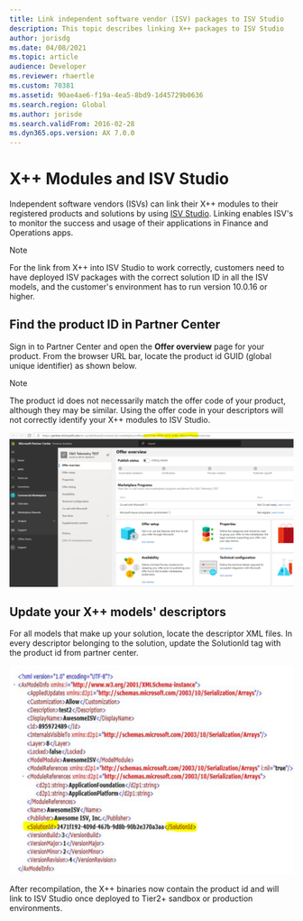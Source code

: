 ```yaml
---
title: Link independent software vendor (ISV) packages to ISV Studio
description: This topic describes linking X++ packages to ISV Studio
author: jorisdg
ms.date: 04/08/2021
ms.topic: article
audience: Developer
ms.reviewer: rhaertle
ms.custom: 70381
ms.assetid: 90ae4ae6-f19a-4ea5-8bd9-1d45729b0636
ms.search.region: Global
ms.author: jorisde
ms.search.validFrom: 2016-02-28
ms.dyn365.ops.version: AX 7.0.0
---
```


# X++ Modules and ISV Studio

Independent software vendors (ISVs) can link their X++ modules to their registered products and solutions by using [ISV Studio](https://docs.microsoft.com/powerapps/developer/data-platform/isv-app-management). Linking enables ISV's to monitor the success and usage of their applications in Finance and Operations apps.

> [!NOTE]
> For the link from X++ into ISV Studio to work correctly, customers need to have deployed ISV packages with the correct solution ID in all the ISV models, and the customer's environment has to run version 10.0.16 or higher.

## Find the product ID in Partner Center

Sign in to Partner Center and open the **Offer overview** page for your product. From the browser URL bar, locate the product id GUID (global unique identifier) as shown below.

> [!NOTE]
> The product id does not necessarily match the offer code of your product, although they may be similar. Using the offer code in your descriptors will not correctly identify your X++ modules to ISV Studio.

![Partner Center Offer overview page](media/partnercenter-productid.png)

## Update your X++ models' descriptors

For all models that make up your solution, locate the descriptor XML files. In every descriptor belonging to the solution, update the SolutionId tag with the product id from partner center.

![Descriptor XML file with highlighted solution id tag](media/descriptor-solutionid.png)

After recompilation, the X++ binaries now contain the product id and will link to ISV Studio once deployed to Tier2+ sandbox or production environments.
